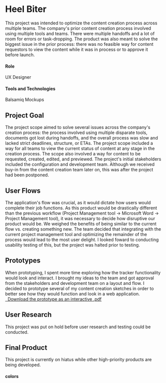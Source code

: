 # Heel Biter
This project was intended to optimize the content creation process across multiple teams. The company's prior content creation process involved using multiple tools and teams. There were multiple handoffs and a lot of room for errors or task-dropping.
The product was also meant to solve the biggest issue in the prior process: there was no feasible way for content requestors to view the content while it was in process or to approve it before launch.

#### Role
UX Designer

#### Tools and Technologies
Balsamiq Mockups

## Project Goal
The project scope aimed to solve several issues across the company's creation process: the process involved using multiple disparate tools, documents got lost during handoffs, and the overall process was slow and lacked strict deadlines, structure, or ETAs. The project scope included a way for all teams to view the current status of content at any stage in the creation process. The scope also involved a way for content to be requested, created, edited, and previewed.
The project's initial stakeholders included the configuration and development team. Although we received buy-in from the content creation team later on, this was after the project had been postponed.

## User Flows
The application's flow was crucial, as it would dictate how users would complete their job functions.
As this product would be drastically different than the previous workflow (Project Management tool -> Microsoft Word -> Project Management tool), it was necessary to decide how disruptive our product would be. We weighed the benefits of being similar to the current flow vs. creating something new. The team decided that integrating with the current project management tool and optimizing the remainder of the process would lead to the most user delight. I looked foward to conducting usability testing of this, but the project was halted prior to testing.

## Prototypes
When prototyping, I spent more time exploring how the tracker functionality would look and interact. I brought my ideas to the team and got approval from the stakeholders and development team on a layout and flow.
I decided to prototype several of my content creation sketches in order to better see how they would function and look in a web application.
<a href="img/mockups/request-queue/wireframes/Mid-Fidelity/Request-Queue-Wireframe.pdf" download="request-queue-wireframe"><i class="fa fa-download" aria-hidden="true"></i>&nbsp;&nbsp;Download the prototype as an interactive .pdf</a>

## User Research
This project was put on hold before user research and testing could be conducted.

## Final Product
This project is currently on hiatus while other high-priority products are being developed.

#### colors
